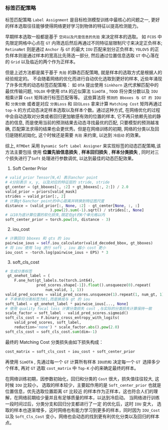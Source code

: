 ### 标签匹配策略

标签匹配策略 `Label Assignment` 是目标检测模型训练中最核心的问题之一,
更好的样本选取往往能够使得网络更好学习到物体的特征以提高检测能力。

早期样本选取一般都是基于 `空间以及尺度信息的先验` 来决定样本的选取。
如 `FCOS` 中先限定网格中心点在 `GT` 内筛选后然后再通过不同特征层限制尺寸来决定正负样本;
`RetinaNet` 则是通过 `Anchor` 与 `GT` 的最大 `IOU` 匹配来划分正负样本;
`YOLOV5` 的正负样本则是通过样本的宽高比先筛选一部分, 然后通过位置信息选取
`GT` 中心落在的 `Grid` 以及临近的两个作为正样本。

但是上述方法都是属于基于 `先验` 的静态匹配策略, 就是样本的选取方式是根据人的经验规定的。
不会随着网络的优化而进行自动优化选取到更好的样本, 近些年涌现了许多优秀的动态标签匹配策略：
如 `OTA` 提出使用 `Sinkhorn` 迭代求解匹配中的最优传输问题, `YOLOX` 中使用 `OTA` 的近似算法
`SimOTA` , `TOOD` 将分类分数以及 `IOU` 相乘计算 `Cost` 矩阵进行标签匹配等等。
这些算法将 `预测的 Bboxes 与 GT 的 IOU ` 和 `分类分数`
或者是对应 `分类Loss` 和 `回归Loss` 拿来计算 `Matching Cost` 矩阵再通过 `top-k`
的方式动态决定样本选取以及样本个数。通过这种方式,
在网络优化的过程中会自动选取对分类或者回归更加敏感有效的位置的样本,
它不再只依赖先验的静态的信息, 而是使用当前的预测结果去动态寻找最优的匹配,
只要模型的预测越准确, 匹配算法求得的结果也会更优秀。但是在网络训练的初期,
网络的分类以及回归是随机初始化, 这个时候还是需要 `先验` 来约束, 以达到 `冷启动` 的效果。

综上, `RTMDet` 采用 `Dynamic Soft Label Assigner` 来实现标签的动态匹配策略,该方法主要包括
使用 **位置先验信息损失** , **样本回归损失** , **样本分类损失** , 同时对三个损失进行了`Soft`
处理进行参数调优, 以达到最佳的动态匹配效果。

1. Soft Center Prior

```python
# valid_prior Tensor[N,4] 表示anchor point
# 4分别表示 x, y, 以及对应的特征层的 stride, stride
gt_center = (gt_bboxes[:, :2] + gt_bboxes[:, 2:]) / 2.0
valid_prior = priors[valid_mask]
strides = valid_prior[:, 2]
# 计算gt与anchor point的中心距离并转换到特征图尺度
distance = (valid_prior[:, None, :2] - gt_center[None, :, :]
                    ).pow(2).sum(-1).sqrt() / strides[:, None]
# 以10为底计算位置的软化损失,限定在gt的6个单元格以内
soft_center_prior = torch.pow(10, distance - 3)
```

2. iou_cost

```python
# 计算回归 bboxes 和 gts 的 iou
pairwise_ious = self.iou_calculator(valid_decoded_bbox, gt_bboxes)
# 将 iou 使用 log 进行 soft , iou 越小 cost 更小
iou_cost = -torch.log(pairwise_ious + EPS) * 3
```

3. soft_cls_cost

```python
# 生成分类标签
 gt_onehot_label = (
    F.one_hot(gt_labels.to(torch.int64),
              pred_scores.shape[-1]).float().unsqueeze(0).repeat(
                  num_valid, 1, 1))
valid_pred_scores = valid_pred_scores.unsqueeze(1).repeat(1, num_gt, 1)
# 不单单将分类标签为01,而是换成与 gt 的 iou
soft_label = gt_onehot_label * pairwise_ious[..., None]
# 使用 quality focal loss 计算分类损失 cost ,与实际的分类损失计算保持一致
scale_factor = soft_label - valid_pred_scores.sigmoid()
soft_cls_cost = F.binary_cross_entropy_with_logits(
    valid_pred_scores, soft_label,
    reduction='none') * scale_factor.abs().pow(2.0)
soft_cls_cost = soft_cls_cost.sum(dim=-1)
```

最终的 Matching Cost 分类损失由如下损失构成：

```python
cost_matrix = soft_cls_cost + iou_cost + soft_center_prior
```

再使用 `SimOTA` , 先通过每一个 `GT` 计算所有样本 `IOU的和` 决定每一个 `GT `选择多少个样本,
再对 `GT` 选取 `cost_matrix` 中 `Top-K` 小的来确定最终的样本。

在网络训练初期，因参数初始化，回归和分类的 `Cost` 很大，损失值往往较大, 这时候 `IOU` 比较小，
选取的样本较少，主要起作用的是 `Soft_center_prior` 也就是位置信息，优先选取位置距离 `GT` 比较近
的样本作为正样本，这也符合人们的理解，在网络前期给少量并且有足够质量的样本，以达到冷启动。
当网络进行训练一段时间过后，分类分支和回归分支都进行了一定 的优化后，这时 `IOU` 变大，
选取的样本也逐渐增多，这时网络也有能力学习到更多的样本，同时因为 `IOU_Cost` 以及 `Soft_Cls_Cost`
变小，网络也会动态的找到更有利优化分类以及回归的样本点。
